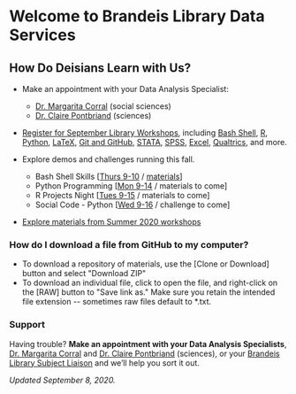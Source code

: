 # Welcome to Brandeis Library Data Services

## How Do Deisians Learn with Us?

- Make an appointment with your Data Analysis Specialist:
  - [Dr. Margarita Corral](http://calendar.library.brandeis.edu/appointment/8518) (social sciences)
  - [Dr. Claire Pontbriand](https://calendar.library.brandeis.edu/appointments/scidata) (sciences)

- [Register for September Library Workshops](https://calendar.library.brandeis.edu/calendar/workshops/), including [Bash Shell](https://calendar.library.brandeis.edu/event/6940568), [R](https://calendar.library.brandeis.edu/event/7099675), [Python](https://calendar.library.brandeis.edu/event/6940509), [LaTeX](https://calendar.library.brandeis.edu/event/6961762), [Git and GitHub](https://calendar.library.brandeis.edu/event/6961681), [STATA](https://calendar.library.brandeis.edu/event/6897169), [SPSS](https://calendar.library.brandeis.edu/event/6954821), [Excel](https://calendar.library.brandeis.edu/event/6955237), [Qualtrics](https://calendar.library.brandeis.edu/event/6897275), and more.

- Explore demos and challenges running this fall.
  - Bash Shell Skills [[Thurs 9-10](https://calendar.library.brandeis.edu/event/6940568) / [materials](https://github.com/DeisData/bash-shell-skills/README.html)]
  - Python Programming [[Mon 9-14](https://calendar.library.brandeis.edu/event/6940509) / materials to come]
  - R Projects Night [[Tues 9-15](https://calendar.library.brandeis.edu/event/7099675) / materials to come]
  - Social Code - Python [[Wed 9-16](https://calendar.library.brandeis.edu/event/6940456) / challenge to come]

- [Explore materials from Summer 2020 workshops](summer2020.html)


### How do I download a file from GitHub to my computer?
- To download a repository of materials, use the [Clone or Download] button and select "Download ZIP"
- To download an individual file, click to open the file, and right-click on the [RAW] button to "Save link as."  Make sure you retain the intended file extension -- sometimes raw files default to *.txt.

### Support
Having trouble? **Make an appointment with your Data Analysis Specialists**, [Dr. Margarita Corral](http://calendar.library.brandeis.edu/appointment/8518) and [Dr. Claire Pontbriand](https://calendar.library.brandeis.edu/appointments/scidata) (sciences), or your [Brandeis Library Subject Liaison](https://www.brandeis.edu/library/research/help/liaison-subject.html) and we’ll help you sort it out.


*Updated September 8, 2020.*
